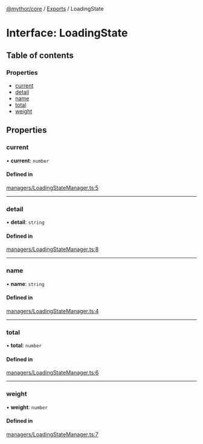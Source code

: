 [@mythor/core](../README.md) / [Exports](../modules.md) / LoadingState

# Interface: LoadingState

## Table of contents

### Properties

- [current](LoadingState.md#current)
- [detail](LoadingState.md#detail)
- [name](LoadingState.md#name)
- [total](LoadingState.md#total)
- [weight](LoadingState.md#weight)

## Properties

### current

• **current**: `number`

#### Defined in

[managers/LoadingStateManager.ts:5](https://github.com/desaintvincent/mythor/blob/1dfc6b8/packages/core/src/managers/LoadingStateManager.ts#L5)

___

### detail

• **detail**: `string`

#### Defined in

[managers/LoadingStateManager.ts:8](https://github.com/desaintvincent/mythor/blob/1dfc6b8/packages/core/src/managers/LoadingStateManager.ts#L8)

___

### name

• **name**: `string`

#### Defined in

[managers/LoadingStateManager.ts:4](https://github.com/desaintvincent/mythor/blob/1dfc6b8/packages/core/src/managers/LoadingStateManager.ts#L4)

___

### total

• **total**: `number`

#### Defined in

[managers/LoadingStateManager.ts:6](https://github.com/desaintvincent/mythor/blob/1dfc6b8/packages/core/src/managers/LoadingStateManager.ts#L6)

___

### weight

• **weight**: `number`

#### Defined in

[managers/LoadingStateManager.ts:7](https://github.com/desaintvincent/mythor/blob/1dfc6b8/packages/core/src/managers/LoadingStateManager.ts#L7)
